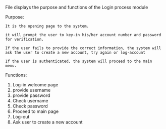File displays the purpose and functions of the Login process module

Purpose:

    It is the opening page to the system.

    it will prompt the user to key-in his/her account number and password for verification.

    If the user fails to provide the correct information, the system will ask the user to create a new account, try again or log-account

    If the user is authenticated, the system will proceed to the main menu.


Functions:

1. Log-in welcome page
2. provide username
3. provide password
4. Check username
5. Check password
6. Proceed to main page
7. Log-out
8. Ask user to create a new account
